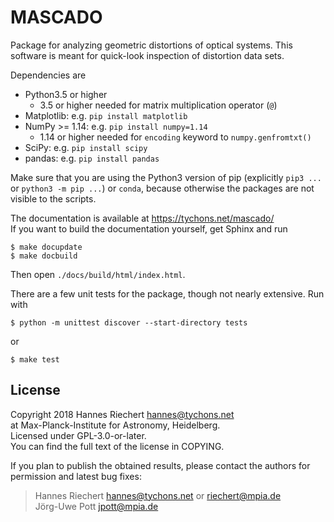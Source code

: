 
# MASCADO

Package for analyzing geometric distortions of optical systems.  This
software is meant for quick-look inspection of distortion data sets.

Dependencies are

  - Python3.5 or higher
    - 3.5 or higher needed for matrix multiplication operator (``@``)
  - Matplotlib: e.g. `pip install matplotlib`
  - NumPy >= 1.14: e.g. `pip install numpy=1.14`
    - 1.14 or higher needed for ``encoding`` keyword to ``numpy.genfromtxt()``
  - SciPy: e.g. `pip install scipy`
  - pandas: e.g. `pip install pandas`

Make sure that you are using the Python3 version of pip (explicitly
`pip3 ...` or `python3 -m pip ...`) or `conda`, because otherwise the
packages are not visible to the scripts.

The documentation is available at https://tychons.net/mascado/  
If you want to build the documentation yourself, get Sphinx and run

    $ make docupdate
    $ make docbuild

Then open `./docs/build/html/index.html`.

There are a few unit tests for the package, though not nearly
extensive.  Run with

    $ python -m unittest discover --start-directory tests

or

    $ make test


## License

Copyright 2018 Hannes Riechert <hannes@tychons.net>  
at Max-Planck-Institute for Astronomy, Heidelberg.  
Licensed under GPL-3.0-or-later.  
You can find the full text of the license in COPYING.

If you plan to publish the obtained results, please contact the
authors for permission and latest bug fixes:

> Hannes Riechert <hannes@tychons.net> or <riechert@mpia.de>  
> Jörg-Uwe Pott <jpott@mpia.de>

